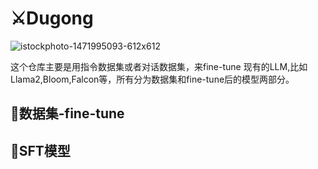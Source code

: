 # ⚔Dugong

![istockphoto-1471995093-612x612](https://github.com/PirateforFreedom/Dugong/assets/43088573/719867ab-35ea-4c60-b9ba-d9d0ff9ae92a)

这个仓库主要是用指令数据集或者对话数据集，来fine-tune 现有的LLM,比如Llama2,Bloom,Falcon等，所有分为数据集和fine-tune后的模型两部分。

## 🏡数据集-fine-tune

## 🎡SFT模型
